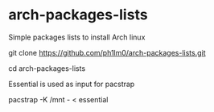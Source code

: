# arch-packages-lists
Simple packages lists to install Arch linux

git clone https://github.com/ph1lm0/arch-packages-lists.git

cd arch-packages-lists

Essential is used as input for pacstrap 

pacstrap -K /mnt - < essential
